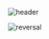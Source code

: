 



![header](https://capsule-render.vercel.app/api?type=rect&color=gradient&height=200&section=header&text=BONJAE&fontAlignY=30&fontAlign=80&animation=fadeIn&fontSize=60)

![reversal](https://capsule-render.vercel.app/api?type=rect&text=RECT&fontAlign=30&fontSize=30&desc=Use%20theme&descAlign=60&descAlignY=50&theme=radical)
